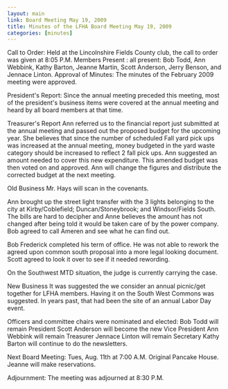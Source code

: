 ```yaml
---
layout: main
link: Board Meeting May 19, 2009
title: Minutes of the LFHA Board Meeting May 19, 2009 
categories: [minutes]
---
```


Call to Order: Held at the Lincolnshire Fields County club, the call
to order was given at 8:05 P.M. 
Members Present : all present: Bob Todd, Ann Webbink, Kathy Barton,
Jeanne Martin, Scott Anderson, Jerry Benson, and Jennace Linton. 
Approval of Minutes:  The minutes of the February 2009 meeting were
approved.

President's Report:
Since the annual meeting preceded this meeting, most of the
president's business items were  covered at the annual meeting and
heard by all board members at that time. 

Treasurer's Report
Ann referred us to the financial report just submitted at the annual
meeting and passed out the proposed budget for the upcoming year.
She believes that since the number of scheduled Fall yard pick ups
was increased at the annual meeting, money budgeted in the yard
waste category should be increased to reflect 2 fall pick ups. Ann
suggested an amount needed to cover this new expenditure. This
amended budget was then voted on and approved.  Ann will change the
figures and distribute the corrected budget at the next meeting. 

Old Business
Mr. Hays will scan in the covenants.

Ann brought up the street light transfer with the 3 lights belonging
to the city at Kirby/Coblefield; Duncan/Stoneybrook; and
Windsor/Fields South. The bills are hard to decipher and Anne
believes the amount has not changed after being told it would be
taken care of by the power company. Bob agreed to call Ameren and
see what he can find out.

Bob Frederick completed his term of office. He was not able to
rework the agreed upon common south proposal into a more legal
looking document.  Scott agreed to look it over to see if it needed
rewording. 

On the Southwest MTD situation, the judge is currently carrying the
case. 

New Business
It was suggested the we consider an annual picnic/get together for
LFHA members. Having it on the South West Commons was suggested. In
years past, that had been the site of an annual Labor Day event. 

Officers and committee chairs were nominated and elected: 
      Bob Todd will remain President
      Scott Anderson will become the new Vice President
      Ann Webbink will remain Treasurer 
      Jennace Linton will remain Secretary
      Kathy Barton will continue to do the newsletters.

Next Board Meeting: Tues, Aug. 11th at 7:00 A.M. Original Pancake
House. Jeanne will make reservations.

Adjournment:  The meeting was adjourned at 8:30 P.M.
